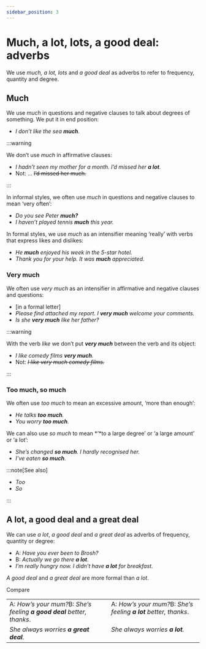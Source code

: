 ```yaml
---
sidebar_position: 3
---
```


# Much, a lot, lots, a good deal: adverbs

We use *much, a lot, lots* and *a good deal* as adverbs to refer to frequency, quantity and degree.

## Much

We use *much* in questions and negative clauses to talk about degrees of something. We put it in end position:

- *I don’t like the sea **much**.*

:::warning

We don’t use *much* in affirmative clauses:

- *I hadn’t seen my mother for a month. I’d missed her **a lot**.*
- Not: … ~~I’d missed her much.~~

:::

In informal styles, we often use *much* in questions and negative clauses to mean ‘very often’:

- *Do you see Peter* ***much?***
- *I haven’t played tennis **much** this year.*

In formal styles, we use *much* as an intensifier meaning ‘really’ with verbs that express likes and dislikes:

- *He **much** enjoyed his week in the 5-star hotel.*
- *Thank you for your help. It was **much** appreciated.*

### Very much

We often use *very much* as an intensifier in affirmative and negative clauses and questions:

- \[in a formal letter\]
- *Please find attached my report. I **very much** welcome your comments.*
- *Is she **very much** like her father?*

:::warning

With the verb *like* we don’t put ***very much*** between the verb and its object:

- *I like comedy films **very much**.*
- Not: *~~I like very much comedy films.~~*

:::

### Too much, so much

We often use *too much* to mean an excessive amount, ‘more than enough’:

- *He talks **too much**.*
- *You worry **too much**.*

We can also use *so much* to mean *‘*to a large degree’ or ‘a large amount’ or ‘a lot’:

- *She’s changed **so much**. I hardly recognised her.*
- *I’ve eaten **so much**.*

:::note[See also]

- *Too*
- *So*

:::

## A lot, a good deal and a great deal

We can use *a lot*, *a good deal* and *a great deal* as adverbs of frequency, quantity or degree:

- A: *Have you ever been to Brosh?*
- B: *Actually we go there* ***a lot***.
- *I’m really hungry now. I didn’t have **a lot** for breakfast.*

*A good deal* and *a great deal* are more formal than *a lot*.

Compare

<table><tbody><tr valign="top"><td>A: <i>How’s your mum?</i>B: <i>She’s feeling</i> <b><i>a good deal</i></b> <i>better, thanks</i>.</td><td>A: <i>How’s your mum?</i>B: <i>She’s feeling</i> <b><i>a lot</i></b> <i>better, thanks</i>.</td></tr><tr valign="top"><td><i>She always worries </i><b><i>a great deal</i></b><i>.</i></td><td><i>She always worries </i><b><i>a lot</i></b><i>.</i></td></tr></tbody></table>
